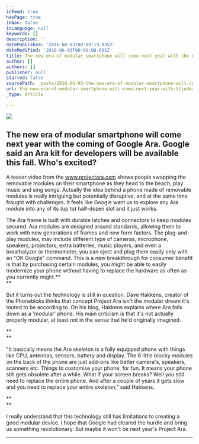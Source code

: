 ```yaml
---
inFeed: true
hasPage: true
inNav: false
inLanguage: null
keywords: []
description: ''
datePublished: '2016-06-03T08:09:19.835Z'
dateModified: '2016-06-03T08:09:08.605Z'
title: The new era of modular smartphone will come next year with the coming of Google Ara. Google said an Ara kit for developers will be available this fall. Who’s excited?
author: []
authors: []
publisher: null
starred: false
sourcePath: _posts/2016-06-03-the-new-era-of-modular-smartphone-will-come-next-year-with-t.md
url: the-new-era-of-modular-smartphone-will-come-next-year-with-t/index.html
_type: Article

---
```

![](https://the-grid-user-content.s3-us-west-2.amazonaws.com/7bd13c0e-77e0-47dc-8df7-2026c30ea5f9.jpg)

## The new era of modular smartphone will come next year with the coming of Google Ara. Google said an Ara kit for developers will be available this fall. Who's excited?

A teaser video from the www.projectara.com shows people swapping the removable modules on their smartphone as they head to the beach, play music and sing songs. Actually the idea behind a phone made of removable modules is really intriguing but potentially disruptive, and at the same time fraught with challenges. It feels like Google want us to explore any Ara module into any of its (up to) half-dozen slot and it just works.

The Ara frame is built with durable latches and connectors to keep modules secured. Ara modules are designed around standards, allowing them to work with new generations of frames and new form factors. The plug-and-play modules, may include different type of cameras, microphone, speakers, projectors, extra batteries, music players, and even a breathalyzer or thermometer, you can eject and plug them easily only with an "OK Google" command. This is a new breakthrough for  consumer benefit is that by purchasing certain modules, you might be able to easily modernize your phone without having to replace the hardware as often as you currently might.**  
**

  
But it turns out the technology is still in question. Dave Hakkens, creator of the Phonebloks thinks that concept Project Ara isn't the modular dream it's touted to be according to. On his blog, Hakkens explains where Ara falls down as a 'modular' phone. His main criticism is that it's not actually properly modular, at least not in the sense that he'd originally imagined. 

**  
**

"It basically means the Ara skeleton is a fully equipped phone with things like CPU, antennas, sensors, battery and display. The 6 little blocky modules on the back of the phone are just add-ons like better camera's, speakers, scanners etc. Things to customise your phone, for fun. It means your phone still gets obsolete after a while. What if your screen breaks? Well you still need to replace the entire phone. And after a couple of years it gets slow and you need to replace your entire skeleton," said Hakkens. 

**  
**

I really understand that this technology still has limitations to creating a good modular device. I hope that Google had cleared the hurdle and bring us something revolutionary. But maybe it won't be next year's Project Ara. 

****